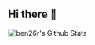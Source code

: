 ## Hi there 👋
<img align="left" alt="ben26r's Github Stats" src="https://github-readme-bens-projects-ac8b6fbe.vercel.app/api?username=ben26r&show_icons=true&hide_border=true" />

<!--
**benrootes26/benrootes26** is a ✨ _special_ ✨ repository because its `README.md` (this file) appears on your GitHub profile.

Here are some ideas to get you started:

- 🔭 I’m currently working on ...
- 🌱 I’m currently learning ...
- 👯 I’m looking to collaborate on ...
- 🤔 I’m looking for help with ...
- 💬 Ask me about ...
- 📫 How to reach me: ...
- 😄 Pronouns: ...
- ⚡ Fun fact: ...
-->
